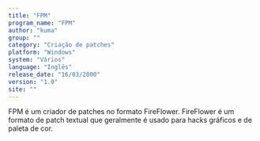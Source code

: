 ```yaml
---
title: "FPM"
program_name: "FPM"
author: "kuma"
group: ""
category: "Criação de patches"
platform: "Windows"
system: "Vários"
language: "Inglês"
release_date: "16/03/2000"
version: "1.0"
site: ""
---
```

FPM é um criador de patches no formato FireFlower. FireFlower é um formato de patch textual que geralmente é usado para hacks gráficos e de paleta de cor.
